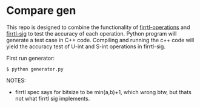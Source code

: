 Compare gen
=================
This repo is designed to combine the functionality of [firrtl-operations](https://github.com/ucsc-vama/firrtl-operations/tree/main) and [firrtl-sig](https://github.com/ucsc-vama/firrtl-sig) to test the accuracy of each operation. Python program will generate a test case in C++ code. Compiling and running the c++ code will yield the accuracy test of U-int and S-int operations in firrtl-sig.

First run generator:

    $ python generator.py

NOTES:

* firrtl spec says for bitsize to be min(a,b)+1, which wrong btw, but thats not what firrtl sig implements. 